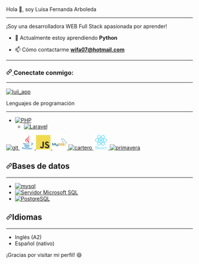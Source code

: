 <font style="vertical-align: inherit;">
    <font style="vertical-align: inherit;">Hola 👋, soy Luisa Fernanda Arboleda</font>
</font>
<hr>
<font style="vertical-align: inherit;">
    <font style="vertical-align: inherit;">¡Soy una desarrolladora WEB Full Stack apasionada por aprender! </font>
</font>

<ul dir="auto">
    <li>
        <p dir="auto">
            <font style="vertical-align: inherit;">
                <font style="vertical-align: inherit;">🌱 Actualmente estoy aprendiendo </font>
            </font>
            <strong>
                <font style="vertical-align: inherit;">
                    <font style="vertical-align: inherit;">Python</font>
                </font>
            </strong>
        </p>
    </li>
    <li>
        <p dir="auto">
            <font style="vertical-align: inherit;">
                <font style="vertical-align: inherit;">📫 Cómo contactarme </font>
            </font>
            <strong>
                <a href="wifa07@hotmail.com">
                    <font style="vertical-align: inherit;">
                        <font style="vertical-align: inherit;">wifa07@hotmail.com</font>
                    </font>
                </a>
            </strong>
        </p>
    </li>
</ul>
<hr>

<h3 align="left" dir="auto">
    <a id="user-content-connect-with-me" class="anchor" aria-hidden="true" tabindex="-1" href="#connect-with-me">
        <svg class="octicon octicon-link" viewBox="0 0 16 16" version="1.1" width="16" height="16" aria-hidden="true">
            <path d="m7.775 3.275 1.25-1.25a3.5 3.5 0 1 1 4.95 4.95l-2.5 2.5a3.5 3.5 0 0 1-4.95 0 .751.751 0 0 1 .018-1.042.751.751 0 0 1 1.042-.018 1.998 1.998 0 0 0 2.83 0l2.5-2.5a2.002 2.002 0 0 0-2.83-2.83l-1.25 1.25a.751.751 0 0 1-1.042-.018.751.751 0 0 1-.018-1.042Zm-4.69 9.64a1.998 1.998 0 0 0 2.83 0l1.25-1.25a.751.751 0 0 1 1.042.018.751.751 0 0 1 .018 1.042l-1.25 1.25a3.5 3.5 0 1 1-4.95-4.95l2.5-2.5a3.5 3.5 0 0 1 4.95 0 .751.751 0 0 1-.018 1.042.751.751 0 0 1-1.042.018 1.998 1.998 0 0 0-2.83 0l-2.5 2.5a1.998 1.998 0 0 0 0 2.83Z">
            </path>
        </svg>
    </a>
    <font style="vertical-align: inherit;">
        <font style="vertical-align: inherit;">Conectate conmigo:</font>
    </font>
</h3>
<hr>
<p align="left" dir="auto">
    <a href="https://instagram.com/luii_app" rel="nofollow"><img align="center" src="https://raw.githubusercontent.com/rahuldkjain/github-profile-readme-generator/master/src/images/icons/Social/instagram.svg" alt="luii_app" height="30" width="40" style="max-width: 100%;"></a>
</p>

<font style="vertical-align: inherit;">Lenguajes de programación</font>
<hr>

<ul dir="auto">

<li><a target="_blank" rel="noopener noreferrer nofollow" href="https://camo.githubusercontent.com/3d3ebe5c79f888a0fe5322bb8603e51447342ccfa6137190908f903bb1f35cc6/68747470733a2f2f696d672e736869656c64732e696f2f62616467652f2d5048502d3737374242343f6c6f676f3d706870266c6f676f436f6c6f723d7768697465"><img src="https://camo.githubusercontent.com/3d3ebe5c79f888a0fe5322bb8603e51447342ccfa6137190908f903bb1f35cc6/68747470733a2f2f696d672e736869656c64732e696f2f62616467652f2d5048502d3737374242343f6c6f676f3d706870266c6f676f436f6c6f723d7768697465" alt="PHP" data-canonical-src="https://img.shields.io/badge/-PHP-777BB4?logo=php&amp;logoColor=white" style="max-width: 100%;"></a>
<ul dir="auto">
<li><a target="_blank" rel="noopener noreferrer nofollow" href="https://camo.githubusercontent.com/c5bf7c2382f98aad2996007b7355e57e56ba62d51189e952ba577b7eac958253/68747470733a2f2f696d672e736869656c64732e696f2f62616467652f2d4c61726176656c2d4646324432303f6c6f676f3d6c61726176656c266c6f676f436f6c6f723d7768697465"><img src="https://camo.githubusercontent.com/c5bf7c2382f98aad2996007b7355e57e56ba62d51189e952ba577b7eac958253/68747470733a2f2f696d672e736869656c64732e696f2f62616467652f2d4c61726176656c2d4646324432303f6c6f676f3d6c61726176656c266c6f676f436f6c6f723d7768697465" alt="Laravel" data-canonical-src="https://img.shields.io/badge/-Laravel-FF2D20?logo=laravel&amp;logoColor=white" style="max-width: 100%;"></a></li>
</ul>
</li>

</ul>
<p align="left" dir="auto"> <a href="https://git-scm.com/" rel="nofollow"> <img src="https://camo.githubusercontent.com/fcafa5ebc1f5f789ae7d012a3ecd8fe7bda49516591caf7c37698f764165d880/68747470733a2f2f7777772e766563746f726c6f676f2e7a6f6e652f6c6f676f732f6769742d73636d2f6769742d73636d2d69636f6e2e737667" alt="git" width="40" height="40" data-canonical-src="https://www.vectorlogo.zone/logos/git-scm/git-scm-icon.svg" style="max-width: 100%;"> </a> <a href="https://www.java.com" rel="nofollow"> <img src="https://raw.githubusercontent.com/devicons/devicon/master/icons/java/java-original.svg" alt="Java" width="40" height="40" style="max-width: 100%;"> </a> <a href="https://developer.mozilla.org/en-US/docs/Web/JavaScript" rel="nofollow"> <img src="https://raw.githubusercontent.com/devicons/devicon/master/icons/javascript/javascript-original.svg" alt="javascript" width="40" height="40" style="max-width: 100%;"> </a> <a href="https://www.mysql.com/" rel="nofollow"> <img src="https://raw.githubusercontent.com/devicons/devicon/master/icons/mysql/mysql-original-wordmark.svg" alt="MySQL" width="40" height="40" style="max-width: 100%;"> </a> <a href="https://postman.com" rel="nofollow"> <img src="https://camo.githubusercontent.com/a13ca5b988ada41839ebe4f88455e63419a1b56fcb5eda207794cd1649a61d2c/68747470733a2f2f7777772e766563746f726c6f676f2e7a6f6e652f6c6f676f732f676574706f73746d616e2f676574706f73746d616e2d69636f6e2e737667" alt="cartero" width="40" height="40" data-canonical-src="https://www.vectorlogo.zone/logos/getpostman/getpostman-icon.svg" style="max-width: 100%;"> </a> <a href="https://reactjs.org/" rel="nofollow"> <img src="https://raw.githubusercontent.com/devicons/devicon/master/icons/react/react-original-wordmark.svg" alt="reaccionar" width="40" height="40" style="max-width: 100%;"> </a> <a href="https://spring.io/" rel="nofollow"> <img src="https://camo.githubusercontent.com/491e3e316785d254f8709adfeb919a68582e0bef2946e15195e1f66de5e98b10/68747470733a2f2f7777772e766563746f726c6f676f2e7a6f6e652f6c6f676f732f737072696e67696f2f737072696e67696f2d69636f6e2e737667" alt="primavera" width="40" height="40" data-canonical-src="https://www.vectorlogo.zone/logos/springio/springio-icon.svg" style="max-width: 100%;"> </a> </p>

<h2 dir="auto"><a id="user-content-databases" class="anchor" aria-hidden="true" tabindex="-1" href="#databases"><svg class="octicon octicon-link" viewBox="0 0 16 16" version="1.1" width="16" height="16" aria-hidden="true"><path d="m7.775 3.275 1.25-1.25a3.5 3.5 0 1 1 4.95 4.95l-2.5 2.5a3.5 3.5 0 0 1-4.95 0 .751.751 0 0 1 .018-1.042.751.751 0 0 1 1.042-.018 1.998 1.998 0 0 0 2.83 0l2.5-2.5a2.002 2.002 0 0 0-2.83-2.83l-1.25 1.25a.751.751 0 0 1-1.042-.018.751.751 0 0 1-.018-1.042Zm-4.69 9.64a1.998 1.998 0 0 0 2.83 0l1.25-1.25a.751.751 0 0 1 1.042.018.751.751 0 0 1 .018 1.042l-1.25 1.25a3.5 3.5 0 1 1-4.95-4.95l2.5-2.5a3.5 3.5 0 0 1 4.95 0 .751.751 0 0 1-.018 1.042.751.751 0 0 1-1.042.018 1.998 1.998 0 0 0-2.83 0l-2.5 2.5a1.998 1.998 0 0 0 0 2.83Z"></path></svg></a><font style="vertical-align: inherit;"><font style="vertical-align: inherit;">Bases de datos</font></font></h2>
<hr>
<ul dir="auto">
<li><a target="_blank" rel="noopener noreferrer nofollow" href="https://camo.githubusercontent.com/a19fff003d4ba50f7cf9f621077e1b07ca30f797c235634b55b6564b97db1d61/68747470733a2f2f696d672e736869656c64732e696f2f62616467652f2d4d7953514c2d3434373941313f6c6f676f3d6d7973716c266c6f676f436f6c6f723d7768697465"><img src="https://camo.githubusercontent.com/a19fff003d4ba50f7cf9f621077e1b07ca30f797c235634b55b6564b97db1d61/68747470733a2f2f696d672e736869656c64732e696f2f62616467652f2d4d7953514c2d3434373941313f6c6f676f3d6d7973716c266c6f676f436f6c6f723d7768697465" alt="mysql" data-canonical-src="https://img.shields.io/badge/-MySQL-4479A1?logo=mysql&amp;logoColor=white" style="max-width: 100%;"></a></li>
<li><a target="_blank" rel="noopener noreferrer nofollow" href="https://camo.githubusercontent.com/c913aca136875a10c1f9b7de73cbcea0888b34ea79fbd0cfcde4e1727526de7a/68747470733a2f2f696d672e736869656c64732e696f2f62616467652f2d4d6963726f736f667425323053514c2532305365727665722d4343323932373f6c6f676f3d6d6963726f736f66742d73716c2d736572766572266c6f676f436f6c6f723d7768697465"><img src="https://camo.githubusercontent.com/c913aca136875a10c1f9b7de73cbcea0888b34ea79fbd0cfcde4e1727526de7a/68747470733a2f2f696d672e736869656c64732e696f2f62616467652f2d4d6963726f736f667425323053514c2532305365727665722d4343323932373f6c6f676f3d6d6963726f736f66742d73716c2d736572766572266c6f676f436f6c6f723d7768697465" alt="Servidor Microsoft SQL" data-canonical-src="https://img.shields.io/badge/-Microsoft%20SQL%20Server-CC2927?logo=microsoft-sql-server&amp;logoColor=white" style="max-width: 100%;"></a></li>
<li><a target="_blank" rel="noopener noreferrer nofollow" href="https://camo.githubusercontent.com/0cfb3c31c763e3cd3fcba242f8a0ef84837e0f5850a00913e85e5406b80cf019/68747470733a2f2f696d672e736869656c64732e696f2f62616467652f2d506f737467726553514c2d3333363739313f6c6f676f3d706f737467726573716c266c6f676f436f6c6f723d7768697465"><img src="https://camo.githubusercontent.com/0cfb3c31c763e3cd3fcba242f8a0ef84837e0f5850a00913e85e5406b80cf019/68747470733a2f2f696d672e736869656c64732e696f2f62616467652f2d506f737467726553514c2d3333363739313f6c6f676f3d706f737467726573716c266c6f676f436f6c6f723d7768697465" alt="PostgreSQL" data-canonical-src="https://img.shields.io/badge/-PostgreSQL-336791?logo=postgresql&amp;logoColor=white" style="max-width: 100%;"></a></li>
</ul>



<h2 dir="auto"><a id="user-content-languages" class="anchor" aria-hidden="true" tabindex="-1" href="#languages"><svg class="octicon octicon-link" viewBox="0 0 16 16" version="1.1" width="16" height="16" aria-hidden="true"><path d="m7.775 3.275 1.25-1.25a3.5 3.5 0 1 1 4.95 4.95l-2.5 2.5a3.5 3.5 0 0 1-4.95 0 .751.751 0 0 1 .018-1.042.751.751 0 0 1 1.042-.018 1.998 1.998 0 0 0 2.83 0l2.5-2.5a2.002 2.002 0 0 0-2.83-2.83l-1.25 1.25a.751.751 0 0 1-1.042-.018.751.751 0 0 1-.018-1.042Zm-4.69 9.64a1.998 1.998 0 0 0 2.83 0l1.25-1.25a.751.751 0 0 1 1.042.018.751.751 0 0 1 .018 1.042l-1.25 1.25a3.5 3.5 0 1 1-4.95-4.95l2.5-2.5a3.5 3.5 0 0 1 4.95 0 .751.751 0 0 1-.018 1.042.751.751 0 0 1-1.042.018 1.998 1.998 0 0 0-2.83 0l-2.5 2.5a1.998 1.998 0 0 0 0 2.83Z"></path></svg></a><font style="vertical-align: inherit;"><font style="vertical-align: inherit;">Idiomas</font></font></h2>
<hr>
<ul dir="auto">
<li><font style="vertical-align: inherit;"><font style="vertical-align: inherit;">Inglés (A2)</font></font></li>
<li><font style="vertical-align: inherit;"><font style="vertical-align: inherit;">Español (nativo)</font></font></li>
</ul>

<p dir="auto"><font style="vertical-align: inherit;"><font style="vertical-align: inherit;">¡Gracias por visitar mi perfil! </font><font style="vertical-align: inherit;">😄</font></font></p>


